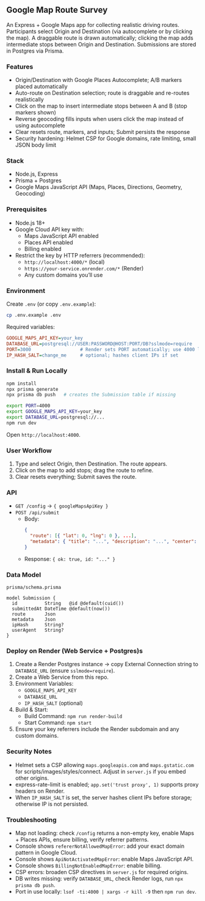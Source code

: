 ## Google Map Route Survey

An Express + Google Maps app for collecting realistic driving routes. Participants select Origin and Destination (via autocomplete or by clicking the map). A draggable route is drawn automatically; clicking the map adds intermediate stops between Origin and Destination. Submissions are stored in Postgres via Prisma.

### Features
- Origin/Destination with Google Places Autocomplete; A/B markers placed automatically
- Auto-route on Destination selection; route is draggable and re-routes realistically
- Click on the map to insert intermediate stops between A and B (stop markers shown)
- Reverse geocoding fills inputs when users click the map instead of using autocomplete
- Clear resets route, markers, and inputs; Submit persists the response
- Security hardening: Helmet CSP for Google domains, rate limiting, small JSON body limit

### Stack
- Node.js, Express
- Prisma + Postgres
- Google Maps JavaScript API (Maps, Places, Directions, Geometry, Geocoding)

### Prerequisites
- Node.js 18+
- Google Cloud API key with:
  - Maps JavaScript API enabled
  - Places API enabled
  - Billing enabled
- Restrict the key by HTTP referrers (recommended):
  - `http://localhost:4000/*` (local)
  - `https://your-service.onrender.com/*` (Render)
  - Any custom domains you’ll use

### Environment
Create `.env` (or copy `.env.example`):
```bash
cp .env.example .env
```
Required variables:
```ini
GOOGLE_MAPS_API_KEY=your_key
DATABASE_URL=postgresql://USER:PASSWORD@HOST:PORT/DB?sslmode=require
PORT=3000                  # Render sets PORT automatically; use 4000 locally if you prefer
IP_HASH_SALT=change_me     # optional; hashes client IPs if set
```

### Install & Run Locally
```bash
npm install
npx prisma generate
npx prisma db push   # creates the Submission table if missing

export PORT=4000
export GOOGLE_MAPS_API_KEY=your_key
export DATABASE_URL=postgresql://...
npm run dev
```
Open `http://localhost:4000`.

### User Workflow
1) Type and select Origin, then Destination. The route appears.
2) Click on the map to add stops; drag the route to refine.
3) Clear resets everything; Submit saves the route.

### API
- `GET /config` → `{ googleMapsApiKey }`
- `POST /api/submit`
  - Body:
    ```json
    {
      "route": [{ "lat": 0, "lng": 0 }, ...],
      "metadata": { "title": "...", "description": "...", "center": {"lat":0, "lng":0}, "zoom": 12, "mode": "driving" }
    }
    ```
  - Response: `{ ok: true, id: "..." }`

### Data Model
`prisma/schema.prisma`
```prisma
model Submission {
  id          String   @id @default(cuid())
  submittedAt DateTime @default(now())
  route       Json
  metadata    Json
  ipHash      String?
  userAgent   String?
}
```

### Deploy on Render (Web Service + Postgres)s
1. Create a Render Postgres instance → copy External Connection string to `DATABASE_URL` (ensure `sslmode=require`).
2. Create a Web Service from this repo.
3. Environment Variables:
   - `GOOGLE_MAPS_API_KEY`
   - `DATABASE_URL`
   - `IP_HASH_SALT` (optional)
4. Build & Start:
   - Build Command: `npm run render-build`
   - Start Command: `npm start`
5. Ensure your key referrers include the Render subdomain and any custom domains.

### Security Notes
- Helmet sets a CSP allowing `maps.googleapis.com` and `maps.gstatic.com` for scripts/images/styles/connect. Adjust in `server.js` if you embed other origins.
- express-rate-limit is enabled; `app.set('trust proxy', 1)` supports proxy headers on Render.
- When `IP_HASH_SALT` is set, the server hashes client IPs before storage; otherwise IP is not persisted.

### Troubleshooting
- Map not loading: check `/config` returns a non-empty key, enable Maps + Places APIs, ensure billing, verify referrer patterns.
- Console shows `refererNotAllowedMapError`: add your exact domain pattern in Google Cloud.
- Console shows `ApiNotActivatedMapError`: enable Maps JavaScript API.
- Console shows `BillingNotEnabledMapError`: enable billing.
- CSP errors: broaden CSP directives in `server.js` for required origins.
- DB writes missing: verify `DATABASE_URL`, check Render logs, run `npx prisma db push`.
- Port in use locally: `lsof -ti:4000 | xargs -r kill -9` then `npm run dev`.

